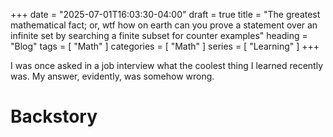 +++
date = "2025-07-01T16:03:30-04:00"
draft = true
title = "The greatest mathematical fact; or, wtf how on earth can you prove a statement over an infinite set by searching a finite subset for counter examples"
heading = "Blog"
tags = [ "Math" ]
categories = [ "Math" ]
series = [ "Learning" ]
+++

I was once asked in a job interview what the coolest thing I learned recently was.
My answer, evidently, was somehow wrong.

<!-- more -->

# Backstory

